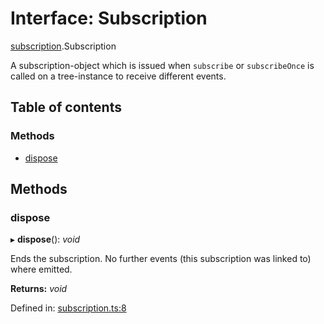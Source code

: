 # Interface: Subscription

[subscription](../modules/subscription.md).Subscription

A subscription-object which is issued when `subscribe` or `subscribeOnce` is called on a tree-instance to receive different events.

## Table of contents

### Methods

- [dispose](subscription.subscription-1.md#dispose)

## Methods

### dispose

▸ **dispose**(): *void*

Ends the subscription. No further events (this subscription was linked to) where emitted.

**Returns:** *void*

Defined in: [subscription.ts:8](https://github.com/ckotzbauer/simple-tree-component/blob/3b54036/src/types/subscription.ts#L8)
